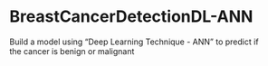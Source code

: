 # BreastCancerDetectionDL-ANN
Build a model using “Deep Learning Technique - ANN” to predict if the cancer is benign or malignant
